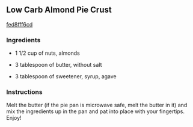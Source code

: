 ## Low Carb Almond Pie Crust

[fed8fff6cd](http://www.food.com/recipe/low-carb-almond-pie-crust-323019)

### Ingredients

 - 1 1/2 cup of nuts, almonds

 - 3 tablespoon of butter, without salt

 - 3 tablespoon of sweetener, syrup, agave

### Instructions

Melt the butter (if the pie pan is microwave safe, melt the butter in it) and mix the ingredients up in the pan and pat into place with your fingertips. Enjoy!